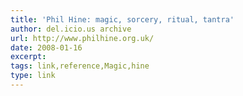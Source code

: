 ```yaml
---
title: 'Phil Hine: magic, sorcery, ritual, tantra'
author: del.icio.us archive
url: http://www.philhine.org.uk/
date: 2008-01-16
excerpt: 
tags: link,reference,Magic,hine
type: link
---
```

